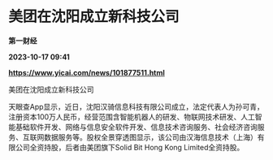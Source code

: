 # 美团在沈阳成立新科技公司
**第一财经**

**2023-10-17 09:41**

**https://www.yicai.com/news/101877511.html**

美团在沈阳成立新科技公司

天眼查App显示，近日，沈阳汉骑信息科技有限公司成立，法定代表人为孙可青，注册资本100万人民币，经营范围含智能机器人的研发、物联网技术研发、人工智能基础软件开发、网络与信息安全软件开发、信息技术咨询服务、社会经济咨询服务、互联网数据服务等。股权全景穿透图显示，该公司由汉海信息技术（上海）有限公司全资持股，后者由美团旗下Solid Bit Hong Kong Limited全资持股。